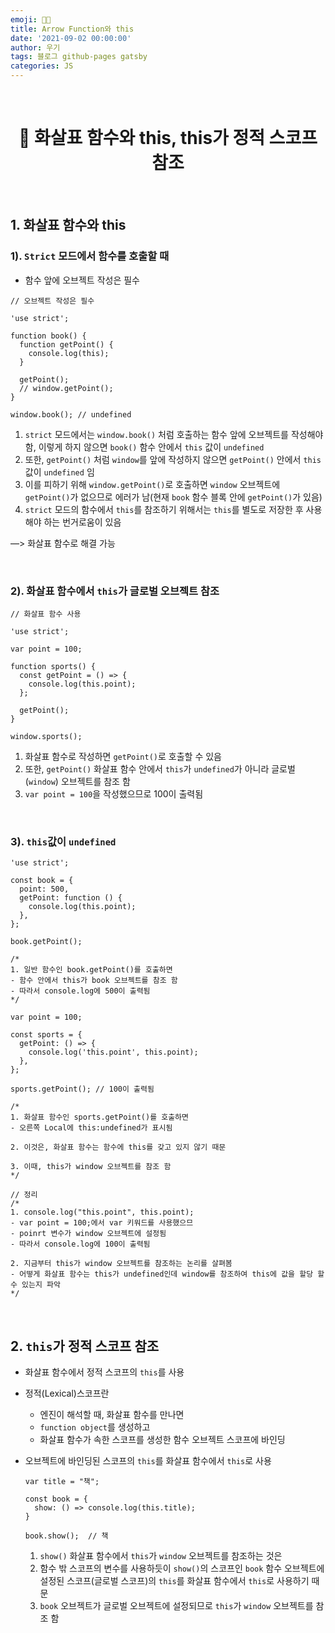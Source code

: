 ```yaml
---
emoji: 👨‍💻
title: Arrow Function와 this
date: '2021-09-02 00:00:00'
author: 우기
tags: 블로그 github-pages gatsby
categories: JS
---
```


<br>

<h1 align="center">
  👋 화살표 함수와 this, this가 정적 스코프 참조
</h1>

<br>

## 1. 화살표 함수와 this

### 1). `Strict` 모드에서 함수를 호출할 때

- 함수 앞에 오브젝트 작성은 필수

```tsx
// 오브젝트 작성은 필수

'use strict';

function book() {
  function getPoint() {
    console.log(this);
  }

  getPoint();
  // window.getPoint();
}

window.book(); // undefined
```

1. `strict` 모드에서는 `window.book()` 처럼 호출하는 함수 앞에 오브젝트를 작성해야 함, 이렇게 하지 않으면 `book()` 함수 안에서 `this` 값이 `undefined`
2. 또한, `getPoint()` 처럼 `window`를 앞에 작성하지 않으면 `getPoint()` 안에서 `this` 값이 `undefined` 임
3. 이를 피하기 위해 `window.getPoint()`로 호출하면 `window` 오브젝트에 `getPoint()`가 없으므로 에러가 남(현재 `book` 함수 블록 안에 `getPoint()`가 있음)
4. `strict` 모드의 함수에서 `this`를 참조하기 위해서는 `this`를 별도로 저장한 후 사용해야 하는 번거로움이 있음

—> 화살표 함수로 해결 가능

<br>

### 2). 화살표 함수에서 `this`가 글로벌 오브젝트 참조

```tsx
// 화살표 함수 사용

'use strict';

var point = 100;

function sports() {
  const getPoint = () => {
    console.log(this.point);
  };

  getPoint();
}

window.sports();
```

1. 화살표 함수로 작성하면 `getPoint()`로 호출할 수 있음
2. 또한, `getPoint()` 화살표 함수 안에서 `this`가 `undefined`가 아니라 글로벌(`window`) 오브젝트를 참조 함
3. `var point = 100`을 작성했으므로 100이 출력됨

<br>

### 3). `this`값이 `undefined`

```tsx
'use strict';

const book = {
  point: 500,
  getPoint: function () {
    console.log(this.point);
  },
};

book.getPoint();

/*
1. 일반 함수인 book.getPoint()를 호출하면
- 함수 안에서 this가 book 오브젝트를 참조 함
- 따라서 console.log에 500이 출력됨
*/

var point = 100;

const sports = {
  getPoint: () => {
    console.log('this.point', this.point);
  },
};

sports.getPoint(); // 100이 출력됨

/*
1. 화살표 함수인 sports.getPoint()를 호출하면
- 오른쪽 Local에 this:undefined가 표시됨

2. 이것은, 화살표 함수는 함수에 this를 갖고 있지 않기 때문

3. 이때, this가 window 오브젝트를 참조 함
*/

// 정리
/*
1. console.log("this.point", this.point);
- var point = 100;에서 var 키워드를 사용했으므
- poinrt 변수가 window 오브젝트에 설정됨
- 따라서 console.log에 100이 출력됨

2. 지금부터 this가 window 오브젝트를 참조하는 논리를 살펴봄
- 어떻게 화살표 함수는 this가 undefined인데 window를 참조하여 this에 값을 할당 할 수 있는지 파악
*/
```

<br>

## 2. `this`가 정적 스코프 참조

- 화살표 함수에서 정적 스코프의 `this`를 사용
- 정적(Lexical)스코프란
  - 엔진이 해석할 때, 화살표 함수를 만나면
  - `function object`를 생성하고
  - 화살표 함수가 속한 스코프를 생성한 함수 오브젝트 스코프에 바인딩
- 오브젝트에 바인딩된 스코프의 `this`를 화살표 함수에서 `this`로 사용

  ```tsx
  var title = "책";

  const book = {
  	show: () => console.log(this.title);
  }

  book.show();  // 책
  ```

  1. `show()` 화살표 함수에서 `this`가 `window` 오브젝트를 참조하는 것은
  2. 함수 밖 스코프의 변수를 사용하듯이 `show()`의 스코프인 `book` 함수 오브젝트에 설정된 스코프(글로벌 스코프)의 `this`를 화살표 함수에서 `this`로 사용하기 때문
  3. `book` 오브젝트가 글로벌 오브젝트에 설정되므로 `this`가 `window` 오브젝트를 참조 함

```toc

```
